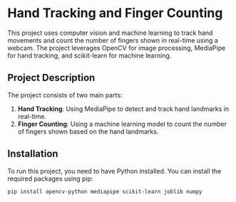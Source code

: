 # Hand Tracking and Finger Counting

This project uses computer vision and machine learning to track hand movements and count the number of fingers shown in real-time using a webcam. The project leverages OpenCV for image processing, MediaPipe for hand tracking, and scikit-learn for machine learning.


## Project Description

The project consists of two main parts:
1. **Hand Tracking**: Using MediaPipe to detect and track hand landmarks in real-time.
2. **Finger Counting**: Using a machine learning model to count the number of fingers shown based on the hand landmarks.

## Installation

To run this project, you need to have Python installed. You can install the required packages using pip:

```bash
pip install opencv-python mediapipe scikit-learn joblib numpy

